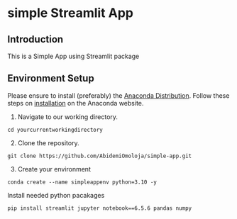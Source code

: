 # simple Streamlit App

## Introduction

This is a Simple App using Streamlit package

## Environment Setup

Please ensure to install (preferably) the [Anaconda Distribution](https://www.anaconda.com/download). Follow these steps on [installation](https://docs.anaconda.com/free/anaconda/install/index.html) on the Anaconda website.

1. Navigate to our working directory.

```
cd yourcurrentworkingdirectory 
```

2. Clone the repository.
```
git clone https://github.com/AbidemiOmoloja/simple-app.git
```

3. Create your environment

```
conda create --name simpleappenv python=3.10 -y
```

Install needed python pacakages

```
pip install streamlit jupyter notebook==6.5.6 pandas numpy
```


